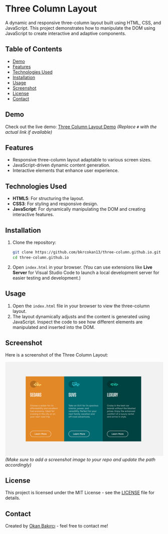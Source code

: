# Three Column Layout

A dynamic and responsive three-column layout built using HTML, CSS, and JavaScript. This project demonstrates how to manipulate the DOM using JavaScript to create interactive and adaptive components.

## Table of Contents
- [Demo](#demo)
- [Features](#features)
- [Technologies Used](#technologies-used)
- [Installation](#installation)
- [Usage](#usage)
- [Screenshot](#screenshot)
- [License](#license)
- [Contact](#contact)

## Demo

Check out the live demo: [Three Column Layout Demo](#) *(Replace `#` with the actual link if available)*

## Features

- Responsive three-column layout adaptable to various screen sizes.
- JavaScript-driven dynamic content generation.
- Interactive elements that enhance user experience.

## Technologies Used

- **HTML5**: For structuring the layout.
- **CSS3**: For styling and responsive design.
- **JavaScript**: For dynamically manipulating the DOM and creating interactive features.

## Installation

1. Clone the repository:

    ```bash
    git clone https://github.com/bkrcokan13/three-column.github.io.git
    cd three-column.github.io
    ```

2. Open `index.html` in your browser. (You can use extensions like **Live Server** for Visual Studio Code to launch a local development server for easier testing and development.)

## Usage

1. Open the `index.html` file in your browser to view the three-column layout.
2. The layout dynamically adjusts and the content is generated using JavaScript. Inspect the code to see how different elements are manipulated and inserted into the DOM.

## Screenshot

Here is a screenshot of the Three Column Layout:

![Three Column Layout Screenshot](screenshot.png) *(Make sure to add a screenshot image to your repo and update the path accordingly)*

## License

This project is licensed under the MIT License - see the [LICENSE](LICENSE) file for details.

## Contact

Created by [Okan Bakırcı](https://github.com/bkrcokan13) - feel free to contact me!

